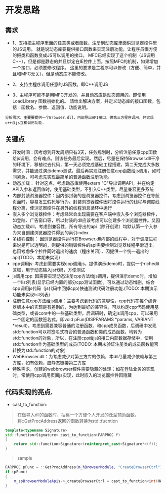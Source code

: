 # 开发思路
## 需求
* 1、支持把主程序里面的任意类或者函数，注册到动态库里面供浏览器控件里的JS调用。
   就是说动态库要提供接口函数来实现注册功能，让程序员很方便的把类和函数变成JS可以调用的接口。
   MFC已经实现了这个机制（JS调用C++），但是都是静态的并且绑定在IE控件上面。按照MFC的机制，如果增加一个接口，必须要修改程序。
   这里的要求是主程序可以修改（方便、简单，并且和MFC无关），但是动态库不能修改。

* 2、支持主程序调用任意的JS函数。即C++调用JS

* 3、主程序可能不是用MFC开发的，并且动态库是动态调用的。即使用 LoadLibrary 函数初始化的。
   请给出解决方案，并定义动态库的接口函数，包括：函数名、参数、返回值、功能说明。

```
分析需求，主要要提供一个Browser.dll，内部导出API接口，供第三方程序调用，并实现c++与js互相调用功能.
```

## 关键点
* 开发时间：因考虑到开发周期只有3天，任务规划时，分析注册任意cpp函数给js调用，会有难点。则该任务最后实现。然后，尽量在保持Browser.dll干净的环境下，移植过去代码，第一天必须完成基础工程搭建，第二天完成大多数需求，并能通过演示demo测试。最后再实现注册任意cpp函数给js调用，如时间紧急，可考虑先实现最简单的普通函数注册功能。
* 动态加载： 针对这点，考虑动态库使用extern "C"导出调用API，并在约定API入参和返回值时，使用基础类型，不引入C++类型，尽量兼容更多系统
* 内部封装浏览器控件：因内部封装的是浏览器控件，考虑到浏览器控件在导航页面时，容易发生假死等行为。封装浏览器控件因将控件运行的线程与调度线程分离，使浏览器控件在另外的线程消息循环中运行
* 嵌入多个浏览器控件：考虑经常会出现需要在客户端中嵌入多个浏览器控件，如登陆、广告窗口等，所以封装的dll应该考虑可以创建多个浏览器控件。又因动态加载dll，考虑到兼容性，所有导出的api（除开创建）均默认第一个入参为来自创建浏览器控件得到的索引index
* 多线程控制： 因浏览器控件运行在Browser.dll内部的线程中，对于调度进程来说是可以透明的，则提供的销毁控件的api需要控制浏览器线程平滑退出。也因考虑多个控件同时退出的速度（程序关闭），因提供一个统一退出的api(TODO，本期未实现)
* cpp调用js: 考虑到需要实现cpp调用js，提供演示demo时，提供一个richedit区域，用于动态输入js代码，方便测试
* js调用cpp: 因需要实现动态注册cpp方法给js调用，提供演示demo时，增加一个list列表(显示已经内置的部分cpp测试函数)，可以通过动态增删，结合cpp调用js代码（js代码中回掉cpp)快速测试代码注册功能.(TODO: 本期演示功能未实现list列表)
* 注册任意cpp方法给js调用：主要考虑到代码的兼容性，cpp代码在每个编译器版本中的实现是有差别的，为达到最好的兼容性，可以约定cpp代码使用基础类型，或者com中的一些基础类型。后调研时，确定js调用cpp，可以采用一个固定的函数签名式，即void pFun(DISPPARAMS *params, VARIANT *result)。考虑到需要兼容普通的注册函数、和cpp成员函数，后调研中发现std::function可以将签名式符合的普通函数和类的成员函数，均转为std::function的对象，所以，在注册cpp给js的接口内部数据存储中，使用std::function作为基础类型的成员(TODO: 本期未验证注册类的成员函数能否转换为std::function的对象)
* WebBrowser.dll：为考虑减少对第三方库的依赖，本dll尽量减少依赖与第三方库，如有依赖，应静态链接第三方库
* 特殊需求，创建的webbrowser控件需要隐藏的处理：如在登陆业务的实现时，常使用cpp调用页面js实现，此时嵌入的浏览器控件因隐藏

## 代码实现的亮点.
* cast_to_function:
> 在做导入dll的函数时，抽离一个方便个人开发的泛型辅助函数，将::GetProcAddress返回的函数转换为std::fucntion
```cpp
template<typename Signature>
std::function<Signature> cast_to_function(FARPROC f)
{
    return std::function<Signature>(reinterpret_cast<Signature*>(f));
}
```
> sample
```cpp
FARPROC pFunc = ::GetProcAddress(m_hBrowserModule, "CreateBrowserCtrl");
if (pFunc)
{
    m_spBrowserModuleApis->_createBrowserCtrl = cast_to_function<int(HWND hBindWnd)>(pFunc);
}
```